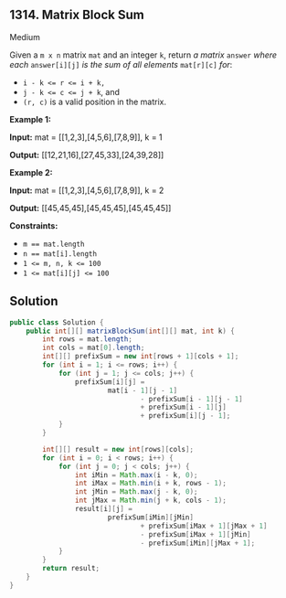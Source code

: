 ## 1314\. Matrix Block Sum

Medium

Given a `m x n` matrix `mat` and an integer `k`, return _a matrix_ `answer` _where each_ `answer[i][j]` _is the sum of all elements_ `mat[r][c]` _for_:

*   `i - k <= r <= i + k,`
*   `j - k <= c <= j + k`, and
*   `(r, c)` is a valid position in the matrix.

**Example 1:**

**Input:** mat = \[\[1,2,3],[4,5,6],[7,8,9]], k = 1

**Output:** [[12,21,16],[27,45,33],[24,39,28]]

**Example 2:**

**Input:** mat = \[\[1,2,3],[4,5,6],[7,8,9]], k = 2

**Output:** [[45,45,45],[45,45,45],[45,45,45]]

**Constraints:**

*   `m == mat.length`
*   `n == mat[i].length`
*   `1 <= m, n, k <= 100`
*   `1 <= mat[i][j] <= 100`

## Solution

```java
public class Solution {
    public int[][] matrixBlockSum(int[][] mat, int k) {
        int rows = mat.length;
        int cols = mat[0].length;
        int[][] prefixSum = new int[rows + 1][cols + 1];
        for (int i = 1; i <= rows; i++) {
            for (int j = 1; j <= cols; j++) {
                prefixSum[i][j] =
                        mat[i - 1][j - 1]
                                - prefixSum[i - 1][j - 1]
                                + prefixSum[i - 1][j]
                                + prefixSum[i][j - 1];
            }
        }

        int[][] result = new int[rows][cols];
        for (int i = 0; i < rows; i++) {
            for (int j = 0; j < cols; j++) {
                int iMin = Math.max(i - k, 0);
                int iMax = Math.min(i + k, rows - 1);
                int jMin = Math.max(j - k, 0);
                int jMax = Math.min(j + k, cols - 1);
                result[i][j] =
                        prefixSum[iMin][jMin]
                                + prefixSum[iMax + 1][jMax + 1]
                                - prefixSum[iMax + 1][jMin]
                                - prefixSum[iMin][jMax + 1];
            }
        }
        return result;
    }
}
```